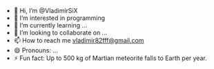 - 👋 Hi, I’m @VladimirSiX
- 👀 I’m interested in programming
- 🌱 I’m currently learning ...
- 💞️ I’m looking to collaborate on ...
- 📫 How to reach me vladimir82fff@gmail.com
- 😄 Pronouns: ...
- ⚡ Fun fact: Up to 500 kg of Martian meteorite falls to Earth per year.

<!---
VladimirSiX/VladimirSiX is a ✨ special ✨ repository because its `README.md` (this file) appears on your GitHub profile.
You can click the Preview link to take a look at your changes.
--->
